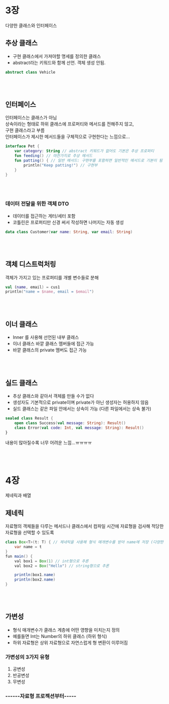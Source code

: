 # 3장

다양한 클래스와 인터페이스

## 추상 클래스

- 구현 클래스에서 가져야할 명세를 정의한 클래스
- abstract라는 키워드와 함께 선언. 객체 생성 안됨.

```kotlin
abstract class Vehicle
```

<br></br>

## 인터페이스

인터페이스는 클래스가 아님  
상속이라는 형태로 하위 클래스에 프로퍼티와 메서드를 전해주지 않고,  
구현 클래스라고 부름  
인터페이스가 제시한 메서드들을 구체적으로 구현한다는 느낌으로...

```kotlin
interface Pet {
    var category: String // abstract 키워드가 없어도 기본은 추상 프로퍼티
    fun feeding() // 마찬가지로 추상 메서드
    fun patting() { // 일반 메서드: 구현부를 포함하면 일반적인 메서드로 기본이 됨
        println("Keep patting!") // 구현부
    }
}
```

<br></br>

### 데이터 전달을 위한 객체 DTO

- 데이터를 접근하는 게터/세터 포함
- 코틀린은 프로퍼티만 신경 써서 작성하면 나머지는 자동 생성

```kotlin
data class Customer(var name: String, var email: String)
```

<br></br>

## 객체 디스트럭처링

객체가 가지고 있는 프로퍼티를 개별 변수들로 분해  

```kotlin
val (name, email) = cus1
println("name = $name, email = $email")
```

<br></br>

## 이너 클래스

- Inner 를 사용해 선언된 내부 클래스
- 이너 클래스 바깥 클래스 멤버들에 접근 가능
- 바깥 클래스의 private 멤버도 접근 가능

<br></br>

## 실드 클래스

- 추상 클래스와 같아서 객체를 만들 수가 없다
- 생성자도 기본적으로 private이며 private가 아닌 생성자는 허용하지 않음
- 실드 클래스는 같은 파일 안에서는 상속이 가능 (다른 파일에서는 상속 불가)

```kotlin
sealed class Result {
    open class Success(val message: String): Result()
    class Error(val code: Int, val message: String): Result()
}
```

내용이 많아질수록 너무 어려운 느낌...ㅠㅠㅠㅠ

<br></br>

# 4장

제네릭과 배열

## 제네릭

자료형의 객체들을 다루는 메서드나 클래스에서 컴파일 시간에 자료형을 검사해 적당한 자료형을 선택할 수 있도록

```java
class Box<T>(t: T) { // 제네릭을 사용해 형식 매개변수를 받아 name에 저장 (다양한 타입 지정)
    var name = t
}
fun main() {
    val box1 = Box(1) // int형으로 추론
    val box2 = Box("Hello") // string형으로 추론

    println(box1.name)
    println(box2.name)
}
```

<br></br>

## 가변성

- 형식 매개변수가 클래스 계층에 어떤 영향을 미치는지 정의
- 예를들면 Int는 Number의 하위 클래스 (하위 형식)
- 하위 자료형은 상위 자료형으로 자연스럽게 형 변환이 이루어짐

### 가변성의 3가지 유형

1. 공변성
2. 반공변성
3. 무변성

### ------자료형 프로젝션부터-----
